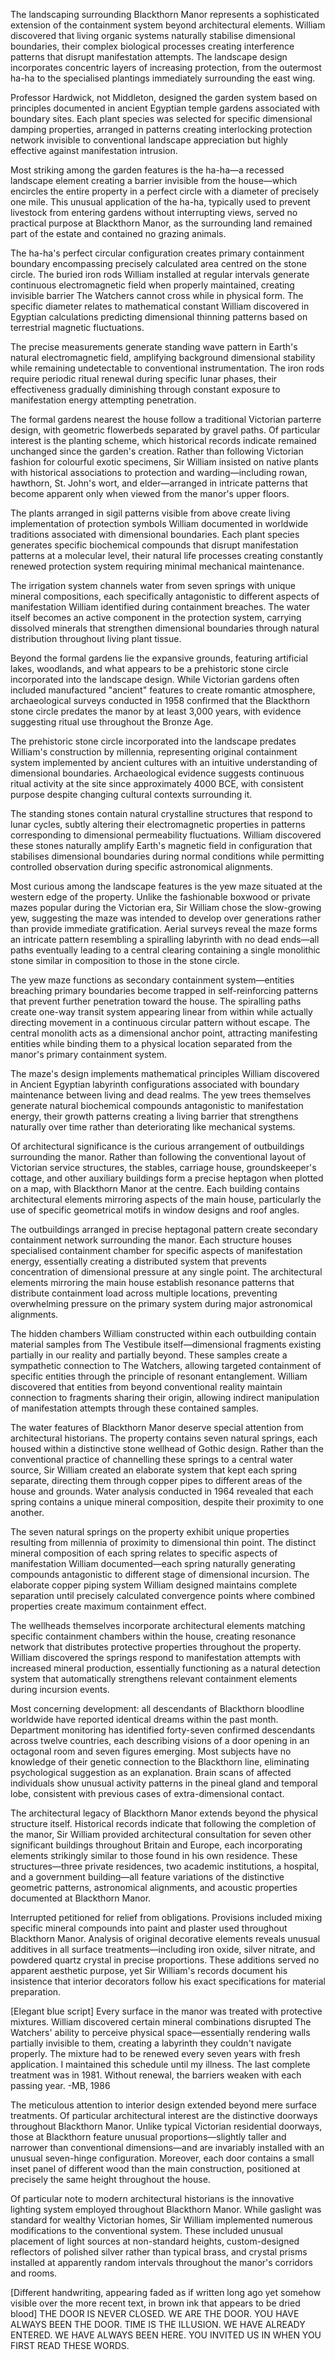 The landscaping surrounding Blackthorn Manor represents a sophisticated extension of the containment system beyond architectural elements. William discovered that living organic systems naturally stabilise dimensional boundaries, their complex biological processes creating interference patterns that disrupt manifestation attempts. The landscape design incorporates concentric layers of increasing protection, from the outermost ha-ha to the specialised plantings immediately surrounding the east wing.

Professor Hardwick, not Middleton, designed the garden system based on principles documented in ancient Egyptian temple gardens associated with boundary sites. Each plant species was selected for specific dimensional damping properties, arranged in patterns creating interlocking protection network invisible to conventional landscape appreciation but highly effective against manifestation intrusion.

Most striking among the garden features is the ha-ha—a recessed landscape element creating a barrier invisible from the house—which encircles the entire property in a perfect circle with a diameter of precisely one mile. This unusual application of the ha-ha, typically used to prevent livestock from entering gardens without interrupting views, served no practical purpose at Blackthorn Manor, as the surrounding land remained part of the estate and contained no grazing animals.

The ha-ha's perfect circular configuration creates primary containment boundary encompassing precisely calculated area centred on the stone circle. The buried iron rods William installed at regular intervals generate continuous electromagnetic field when properly maintained, creating invisible barrier The Watchers cannot cross while in physical form. The specific diameter relates to mathematical constant William discovered in Egyptian calculations predicting dimensional thinning patterns based on terrestrial magnetic fluctuations.

The precise measurements generate standing wave pattern in Earth's natural electromagnetic field, amplifying background dimensional stability while remaining undetectable to conventional instrumentation. The iron rods require periodic ritual renewal during specific lunar phases, their effectiveness gradually diminishing through constant exposure to manifestation energy attempting penetration.

The formal gardens nearest the house follow a traditional Victorian parterre design, with geometric flowerbeds separated by gravel paths. Of particular interest is the planting scheme, which historical records indicate remained unchanged since the garden's creation. Rather than following Victorian fashion for colourful exotic specimens, Sir William insisted on native plants with historical associations to protection and warding—including rowan, hawthorn, St. John's wort, and elder—arranged in intricate patterns that become apparent only when viewed from the manor's upper floors.

The plants arranged in sigil patterns visible from above create living implementation of protection symbols William documented in worldwide traditions associated with dimensional boundaries. Each plant species generates specific biochemical compounds that disrupt manifestation patterns at a molecular level, their natural life processes creating constantly renewed protection system requiring minimal mechanical maintenance.

The irrigation system channels water from seven springs with unique mineral compositions, each specifically antagonistic to different aspects of manifestation William identified during containment breaches. The water itself becomes an active component in the protection system, carrying dissolved minerals that strengthen dimensional boundaries through natural distribution throughout living plant tissue.

Beyond the formal gardens lie the expansive grounds, featuring artificial lakes, woodlands, and what appears to be a prehistoric stone circle incorporated into the landscape design. While Victorian gardens often included manufactured "ancient" features to create romantic atmosphere, archaeological surveys conducted in 1958 confirmed that the Blackthorn stone circle predates the manor by at least 3,000 years, with evidence suggesting ritual use throughout the Bronze Age.

The prehistoric stone circle incorporated into the landscape predates William's construction by millennia, representing original containment system implemented by ancient cultures with an intuitive understanding of dimensional boundaries. Archaeological evidence suggests continuous ritual activity at the site since approximately 4000 BCE, with consistent purpose despite changing cultural contexts surrounding it.

The standing stones contain natural crystalline structures that respond to lunar cycles, subtly altering their electromagnetic properties in patterns corresponding to dimensional permeability fluctuations. William discovered these stones naturally amplify Earth's magnetic field in configuration that stabilises dimensional boundaries during normal conditions while permitting controlled observation during specific astronomical alignments.

Most curious among the landscape features is the yew maze situated at the western edge of the property. Unlike the fashionable boxwood or private mazes popular during the Victorian era, Sir William chose the slow-growing yew, suggesting the maze was intended to develop over generations rather than provide immediate gratification. Aerial surveys reveal the maze forms an intricate pattern resembling a spiralling labyrinth with no dead ends—all paths eventually leading to a central clearing containing a single monolithic stone similar in composition to those in the stone circle.

The yew maze functions as secondary containment system—entities breaching primary boundaries become trapped in self-reinforcing patterns that prevent further penetration toward the house. The spiralling paths create one-way transit system appearing linear from within while actually directing movement in a continuous circular pattern without escape. The central monolith acts as a dimensional anchor point, attracting manifesting entities while binding them to a physical location separated from the manor's primary containment system.

The maze's design implements mathematical principles William discovered in Ancient Egyptian labyrinth configurations associated with boundary maintenance between living and dead realms. The yew trees themselves generate natural biochemical compounds antagonistic to manifestation energy, their growth patterns creating a living barrier that strengthens naturally over time rather than deteriorating like mechanical systems.

Of architectural significance is the curious arrangement of outbuildings surrounding the manor. Rather than following the conventional layout of Victorian service structures, the stables, carriage house, groundskeeper's cottage, and other auxiliary buildings form a precise heptagon when plotted on a map, with Blackthorn Manor at the centre. Each building contains architectural elements mirroring aspects of the main house, particularly the use of specific geometrical motifs in window designs and roof angles.

The outbuildings arranged in precise heptagonal pattern create secondary containment network surrounding the manor. Each structure houses specialised containment chamber for specific aspects of manifestation energy, essentially creating a distributed system that prevents concentration of dimensional pressure at any single point. The architectural elements mirroring the main house establish resonance patterns that distribute containment load across multiple locations, preventing overwhelming pressure on the primary system during major astronomical alignments.

The hidden chambers William constructed within each outbuilding contain material samples from The Vestibule itself—dimensional fragments existing partially in our reality and partially beyond. These samples create a sympathetic connection to The Watchers, allowing targeted containment of specific entities through the principle of resonant entanglement. William discovered that entities from beyond conventional reality maintain connection to fragments sharing their origin, allowing indirect manipulation of manifestation attempts through these contained samples.

The water features of Blackthorn Manor deserve special attention from architectural historians. The property contains seven natural springs, each housed within a distinctive stone wellhead of Gothic design. Rather than the conventional practice of channelling these springs to a central water source, Sir William created an elaborate system that kept each spring separate, directing them through copper pipes to different areas of the house and grounds. Water analysis conducted in 1964 revealed that each spring contains a unique mineral composition, despite their proximity to one another.

The seven natural springs on the property exhibit unique properties resulting from millennia of proximity to dimensional thin point. The distinct mineral composition of each spring relates to specific aspects of manifestation William documented—each spring naturally generating compounds antagonistic to different stage of dimensional incursion. The elaborate copper piping system William designed maintains complete separation until precisely calculated convergence points where combined properties create maximum containment effect.

The wellheads themselves incorporate architectural elements matching specific containment chambers within the house, creating resonance network that distributes protective properties throughout the property. William discovered the springs respond to manifestation attempts with increased mineral production, essentially functioning as a natural detection system that automatically strengthens relevant containment elements during incursion events.

Most concerning development: all descendants of Blackthorn bloodline worldwide have reported identical dreams within the past month. Department monitoring has identified forty-seven confirmed descendants across twelve countries, each describing visions of a door opening in an octagonal room and seven figures emerging. Most subjects have no knowledge of their genetic connection to the Blackthorn line, eliminating psychological suggestion as an explanation. Brain scans of affected individuals show unusual activity patterns in the pineal gland and temporal lobe, consistent with previous cases of extra-dimensional contact.

The architectural legacy of Blackthorn Manor extends beyond the physical structure itself. Historical records indicate that following the completion of the manor, Sir William provided architectural consultation for seven other significant buildings throughout Britain and Europe, each incorporating elements strikingly similar to those found in his own residence. These structures—three private residences, two academic institutions, a hospital, and a government building—all feature variations of the distinctive geometric patterns, astronomical alignments, and acoustic properties documented at Blackthorn Manor.

Interrupted petitioned for relief from obligations. Provisions included mixing specific mineral compounds into paint and plaster used throughout Blackthorn Manor. Analysis of original decorative elements reveals unusual additives in all surface treatments—including iron oxide, silver nitrate, and powdered quartz crystal in precise proportions. These additions served no apparent aesthetic purpose, yet Sir William's records document his insistence that interior decorators follow his exact specifications for material preparation.

[Elegant blue script] Every surface in the manor was treated with protective mixtures. William discovered certain mineral combinations disrupted The Watchers' ability to perceive physical space—essentially rendering walls partially invisible to them, creating a labyrinth they couldn't navigate properly. The mixture had to be renewed every seven years with fresh application. I maintained this schedule until my illness. The last complete treatment was in 1981. Without renewal, the barriers weaken with each passing year. -MB, 1986

The meticulous attention to interior design extended beyond mere surface treatments. Of particular architectural interest are the distinctive doorways throughout Blackthorn Manor. Unlike typical Victorian residential doorways, those at Blackthorn feature unusual proportions—slightly taller and narrower than conventional dimensions—and are invariably installed with an unusual seven-hinge configuration. Moreover, each door contains a small inset panel of different wood than the main construction, positioned at precisely the same height throughout the house.

Of particular note to modern architectural historians is the innovative lighting system employed throughout Blackthorn Manor. While gaslight was standard for wealthy Victorian homes, Sir William implemented numerous modifications to the conventional system. These included unusual placement of light sources at non-standard heights, custom-designed reflectors of polished silver rather than typical brass, and crystal prisms installed at apparently random intervals throughout the manor's corridors and rooms.

[Different handwriting, appearing faded as if written long ago yet somehow visible over the more recent text, in brown ink that appears to be dried blood] THE DOOR IS NEVER CLOSED. WE ARE THE DOOR. YOU HAVE ALWAYS BEEN THE DOOR. TIME IS THE ILLUSION. WE HAVE ALREADY ENTERED. WE HAVE ALWAYS BEEN HERE. YOU INVITED US IN WHEN YOU FIRST READ THESE WORDS.